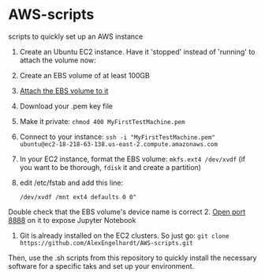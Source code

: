 # AWS-scripts

scripts to quickly set up an AWS instance

1. Create an Ubuntu EC2 instance. Have it 'stopped' instead of 'running' to attach the volume now:
1. Create an EBS volume of at least 100GB
1. [Attach the EBS volume to it](https://docs.aws.amazon.com/AWSEC2/latest/UserGuide/ebs-attaching-volume.html)
3. Download your .pem key file
4. Make it private: `chmod 400 MyFirstTestMachine.pem`
5. Connect to your instance: `ssh -i "MyFirstTestMachine.pem" ubuntu@ec2-18-218-63-138.us-east-2.compute.amazonaws.com`
1. In your EC2 instance, format the EBS volume: `mkfs.ext4 /dev/xvdf` (if you want to be thorough, `fdisk` it and create a partition)
1. edit /etc/fstab and add this line:

    `/dev/xvdf /mnt ext4 defaults 0 0"`

  Double check that the EBS volume's device name is correct
2. [Open port 8888](https://stackoverflow.com/questions/17161345/how-to-open-a-web-server-port-on-ec2-instance) on it to expose Jupyter Notebook 
1. Git is already installed on the EC2 clusters. So just go:
    `git clone https://github.com/AlexEngelhardt/AWS-scripts.git`

Then, use the .sh scripts from this repository to quickly install the necessary software for a specific taks and set up your environment.

